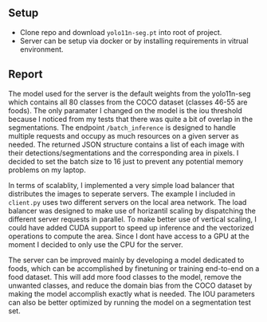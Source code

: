 ## Setup

- Clone repo and download `yolo11n-seg.pt` into root of project.
- Server can be setup via docker or by installing requirements in vitrual environment.

## Report

The model used for the server is the default weights from the yolo11n-seg which contains all 80 classes from the COCO dataset (classes 46-55 are foods). The only paramater I changed on the model is the iou threshold because I noticed from my tests that there was quite a bit of overlap in the segmentations. The endpoint `/batch_inference` is designed to handle multiple requests and occupy as much resources on a given server as needed. The returned JSON structure contains a list of each image with their detections/segmentations and the corresponding area in pixels. I decided to set the batch size to 16 just to prevent any potential memory problems on my laptop.

In terms of scalablity, I implemented a very simple load balancer that distributes the images to seperate servers. The example I included in `client.py` uses two different servers on the local area network. The load balancer was designed to make use of horizantil scaling by dispatching the different server requests in parallel. To make better use of vertical scaling, I could have added CUDA support to speed up inference and the vectorized operations to compute the area. Since I dont have access to a GPU at the moment I decided to only use the CPU for the server.

The server can be improved mainly by developing a model dedicated to foods, which can be accomplished by finetuning or training end-to-end on a food dataset. This will add more food classes to the model, remove the unwanted classes, and reduce the domain bias from the COCO dataset by making the model accomplish exactly what is needed. The IOU parameters can also be better optimized by running the model on a segmentation test set.